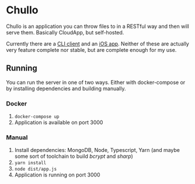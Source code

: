 # Chullo

Chullo is an application you can throw files to in a RESTful way and then will serve them. Basically CloudApp, but self-hosted.

Currently there are a [CLI client](https://github.com/victorjacobs/chullo-client) and an [iOS app](https://github.com/victorjacobs/chullo-ios). Neither of these are actually very feature complete nor stable, but are complete enough for my use.

## Running

You can run the server in one of two ways. Either with docker-compose or by installing dependencies and building manually.

### Docker

1. `docker-compose up`
2. Application is available on port 3000

### Manual

1. Install dependencies: MongoDB, Node, Typescript, Yarn (and maybe some sort of toolchain to build *bcrypt* and *sharp*)
2. `yarn install`
3. `node dist/app.js`
4. Application is running on port 3000
